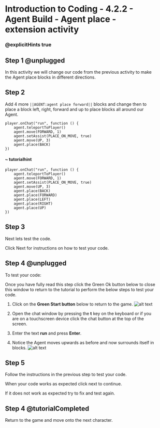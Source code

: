 # Introduction to Coding - 4.2.2 - Agent Build - Agent place - extension activity

### @explicitHints true

## Step 1 @unplugged
In this activity we will change our code from the previous activity to make the Agent place blocks in different directions.

## Step 2
Add 4 more ``||AGENT:agent place forward||`` blocks and change then to place a block left, right, forward and up to place blocks all around our Agent.

```template
player.onChat("run", function () {
    agent.teleportToPlayer()
    agent.move(FORWARD, 1)
    agent.setAssist(PLACE_ON_MOVE, true)
	agent.move(UP, 3)
	agent.place(BACK)
})
```
#### ~ tutorialhint
```blocks
player.onChat("run", function () {
    agent.teleportToPlayer()
    agent.move(FORWARD, 1)
    agent.setAssist(PLACE_ON_MOVE, true)
	agent.move(UP, 3)
	agent.place(BACK)
	agent.place(FORWARD)
    agent.place(LEFT)
    agent.place(RIGHT)
    agent.place(UP)
})
```

## Step 3
Next lets test the code.

Click Next for instructions on how to test your code.

## Step 4 @unplugged
To test your code:

Once you have fully read this step click the Green Ok button below to close this window to return to the tutorial to perform the below steps to test your code.

1. Click on the **Green Start button** below to return to the game.
![alt text](https://intro.codingcredentials.com/Lesson3/3.1.1/images/4.jpg?raw=true "Start")


2. Open the chat window by pressing the **t** key on the keyboard or if you are on a touchscreen device click the chat button at the top of the screen.


3. Enter the text **run** and press **Enter**.


4. Notice the Agent moves upwards as before and now surrounds itself in blocks.
![alt text](https://intro.codingcredentials.com/Lesson4/4.2.2/images/2.jpg?raw=true "Run")

## Step 5
Follow the instructions in the previous step to test your code.

When your code works as expected click next to continue.

If it does not work as expected try to fix and test again.

## Step 4 @tutorialCompleted
Return to the game and move onto the next character.
